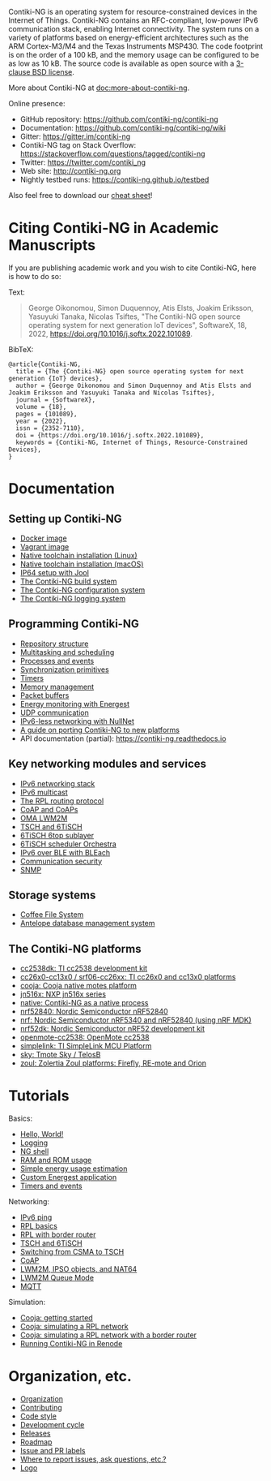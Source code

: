 Contiki-NG is an operating system for resource-constrained devices in the Internet of Things. Contiki-NG contains an RFC-compliant, low-power IPv6 communication stack, enabling Internet connectivity. The system runs on a variety of platforms based on energy-efficient architectures such as the ARM Cortex-M3/M4 and the Texas Instruments MSP430. The code footprint is on the order of a 100 kB, and the memory usage can be configured to be as low as 10 kB. The source code is available as open source with a [3-clause BSD license](https://github.com/contiki-ng/contiki-ng/wiki/License).

More about Contiki-NG at [doc:more-about-contiki-ng].

Online presence:
* GitHub repository: https://github.com/contiki-ng/contiki-ng
* Documentation: https://github.com/contiki-ng/contiki-ng/wiki
* Gitter: https://gitter.im/contiki-ng
* Contiki-NG tag on Stack Overflow: https://stackoverflow.com/questions/tagged/contiki-ng
* Twitter: https://twitter.com/contiki_ng
* Web site: http://contiki-ng.org
* Nightly testbed runs: https://contiki-ng.github.io/testbed

Also feel free to download our [cheat sheet](https://contiki-ng.github.io/resources/contiki-ng-cheat-sheet.pdf)!

# Citing Contiki-NG in Academic Manuscripts

If you are publishing academic work and you wish to cite Contiki-NG, here is how to do so:

Text:
> George Oikonomou, Simon Duquennoy, Atis Elsts, Joakim Eriksson, Yasuyuki Tanaka, Nicolas Tsiftes, "The Contiki-NG open source operating system for next generation IoT devices", SoftwareX, 18, 2022, https://doi.org/10.1016/j.softx.2022.101089.

BibTeX:

    @article{Contiki-NG,
      title = {The {Contiki-NG} open source operating system for next generation {IoT} devices},
      author = {George Oikonomou and Simon Duquennoy and Atis Elsts and Joakim Eriksson and Yasuyuki Tanaka and Nicolas Tsiftes},
      journal = {SoftwareX},
      volume = {18},
      pages = {101089},
      year = {2022},
      issn = {2352-7110},
      doi = {https://doi.org/10.1016/j.softx.2022.101089},
      keywords = {Contiki-NG, Internet of Things, Resource-Constrained Devices},
    }


# Documentation

## Setting up Contiki-NG

* [Docker image](https://github.com/contiki-ng/contiki-ng/wiki/Docker)
* [Vagrant image](https://github.com/contiki-ng/contiki-ng/wiki/Vagrant)
* [Native toolchain installation (Linux)](https://github.com/contiki-ng/contiki-ng/wiki/Toolchain-installation-on-Linux)
* [Native toolchain installation (macOS)](https://github.com/contiki-ng/contiki-ng/wiki/Toolchain-installation-on-macOS)
* [IP64 setup with Jool](https://github.com/contiki-ng/contiki-ng/wiki/NAT64-for-Contiki%E2%80%90NG)
* [The Contiki-NG build system](https://github.com/contiki-ng/contiki-ng/wiki/The-Contiki%E2%80%90NG-build-system)
* [The Contiki-NG configuration system](https://github.com/contiki-ng/contiki-ng/wiki/The-Contiki%E2%80%90NG-configuration-system)
* [The Contiki-NG logging system](https://github.com/contiki-ng/contiki-ng/wiki/The-Contiki%E2%80%90NG-logging-system)

## Programming Contiki-NG

* [Repository structure](https://github.com/contiki-ng/contiki-ng/wiki/Repository-structure)
* [Multitasking and scheduling](https://github.com/contiki-ng/contiki-ng/wiki/Documentation:-Multitasking-and-scheduling)
* [Processes and events](https://github.com/contiki-ng/contiki-ng/wiki/Documentation:-Processes-and-events)
* [Synchronization primitives](https://github.com/contiki-ng/contiki-ng/wiki/Documentation:-Synchronization-primitives)
* [Timers](https://github.com/contiki-ng/contiki-ng/wiki/Documentation:-Timers)
* [Memory management](https://github.com/contiki-ng/contiki-ng/wiki/Documentation:-Memory-management)
* [Packet buffers](https://github.com/contiki-ng/contiki-ng/wiki/Documentation:-Packet-buffers)
* [Energy monitoring with Energest](https://github.com/contiki-ng/contiki-ng/wiki/Documentation:-Energest)
* [UDP communication](https://github.com/contiki-ng/contiki-ng/wiki/Documentation:-UDP-communication)
* [IPv6-less networking with NullNet](https://github.com/contiki-ng/contiki-ng/wiki/Documentation:-NullNet)
* [A guide on porting Contiki-NG to new platforms](https://github.com/contiki-ng/contiki-ng/wiki/Porting-Contiki%E2%80%90NG-to-new-platforms)
* API documentation (partial): https://contiki-ng.readthedocs.io

## Key networking modules and services

* [IPv6 networking stack](https://github.com/contiki-ng/contiki-ng/wiki/Documentation:-IPv6)
* [IPv6 multicast](https://github.com/contiki-ng/contiki-ng/wiki/Documentation:-IPv6-multicast)
* [The RPL routing protocol](https://github.com/contiki-ng/contiki-ng/wiki/Documentation:-RPL)
* [CoAP and CoAPs](https://github.com/contiki-ng/contiki-ng/wiki/Documentation:-CoAP)
* [OMA LWM2M](https://github.com/contiki-ng/contiki-ng/wiki/Documentation:-LWM2M)
* [TSCH and 6TiSCH](https://github.com/contiki-ng/contiki-ng/wiki/Documentation:-TSCH-and-6TiSCH)
* [6TiSCH 6top sublayer](https://github.com/contiki-ng/contiki-ng/wiki/Documentation:-6TiSCH-6top-sub-layer)
* [6TiSCH scheduler Orchestra](https://github.com/contiki-ng/contiki-ng/wiki/Documentation:-Orchestra)
* [IPv6 over BLE with BLEach](https://github.com/contiki-ng/contiki-ng/wiki/Documentation:-IPv6-over-BLE)
* [Communication security](https://github.com/contiki-ng/contiki-ng/wiki/Documentation:-Communication-Security)
* [SNMP](https://github.com/contiki-ng/contiki-ng/wiki/Documentation:-SNMP)

## Storage systems
* [Coffee File System](https://github.com/contiki-ng/contiki-ng/wiki/Documentation:-Coffee)
* [Antelope database management system](https://github.com/contiki-ng/contiki-ng/wiki/Documentation:-Antelope)

## The Contiki-NG platforms

* [cc2538dk: TI cc2538 development kit](https://github.com/contiki-ng/contiki-ng/wiki/Platform-cc2538dk)
* [cc26x0-cc13x0 / srf06-cc26xx: TI cc26x0 and cc13x0 platforms](https://github.com/contiki-ng/contiki-ng/wiki/Platform-srf06-cc26xx)
* [cooja: Cooja native motes platform](https://github.com/contiki-ng/contiki-ng/wiki/Platform-cooja)
* [jn516x: NXP jn516x series](https://github.com/contiki-ng/contiki-ng/wiki/Platform-jn516x)
* [native: Contiki-NG as a native process](https://github.com/contiki-ng/contiki-ng/wiki/Platform-native)
* [nrf52840: Nordic Semiconductor nRF52840](https://github.com/contiki-ng/contiki-ng/wiki/Platform-nrf52840)
* [nrf: Nordic Semiconductor nRF5340 and nRF52840 (using nRF MDK)](https://github.com/contiki-ng/contiki-ng/wiki/Platform-nrf)
* [nrf52dk: Nordic Semiconductor nRF52 development kit](https://github.com/contiki-ng/contiki-ng/wiki/Platform-nrf52dk)
* [openmote-cc2538: OpenMote cc2538](https://github.com/contiki-ng/contiki-ng/wiki/Platform-openmote-cc2538)
* [simplelink: TI SimpleLink MCU Platform](https://github.com/contiki-ng/contiki-ng/wiki/Platform-simplelink)
* [sky: Tmote Sky / TelosB](https://github.com/contiki-ng/contiki-ng/wiki/Platform-sky)
* [zoul: Zolertia Zoul platforms: Firefly, RE-mote and Orion](https://github.com/contiki-ng/contiki-ng/wiki/Platform-zoul)
# Tutorials

Basics:
* [Hello, World!](https://github.com/contiki-ng/contiki-ng/wiki/Tutorial:-Hello,-World!)
* [Logging](https://github.com/contiki-ng/contiki-ng/wiki/Tutorial:-Logging)
* [NG shell](https://github.com/contiki-ng/contiki-ng/wiki/Tutorial:-Shell)
* [RAM and ROM usage](https://github.com/contiki-ng/contiki-ng/wiki/Tutorial:-RAM-and-ROM-usage)
* [Simple energy usage estimation](https://github.com/contiki-ng/contiki-ng/wiki/Instrumenting-Contiki-NG-applications-with-energy-usage-estimation)
* [Custom Energest application](https://github.com/contiki-ng/contiki-ng/wiki/Tutorial:-Energy-monitoring)
* [Timers and events](https://github.com/contiki-ng/contiki-ng/wiki/Tutorial:-Timers-and-events)

Networking:
* [IPv6 ping](https://github.com/contiki-ng/contiki-ng/wiki/Tutorial:-IPv6-ping)
* [RPL basics](https://github.com/contiki-ng/contiki-ng/wiki/Tutorial:-RPL)
* [RPL with border router](https://github.com/contiki-ng/contiki-ng/wiki/Tutorial:-RPL-border-router)
* [TSCH and 6TiSCH](https://github.com/contiki-ng/contiki-ng/wiki/Tutorial:-TSCH-and-6TiSCH)
* [Switching from CSMA to TSCH](https://github.com/contiki-ng/contiki-ng/wiki/Tutorial:-Switching-to-TSCH)
* [CoAP](https://github.com/contiki-ng/contiki-ng/wiki/Tutorial:-CoAP)
* [LWM2M, IPSO objects, and NAT64](https://github.com/contiki-ng/contiki-ng/wiki/Tutorial:-LWM2M-and-IPSO-Objects)
* [LWM2M Queue Mode](https://github.com/contiki-ng/contiki-ng/wiki/LWM2M-and-IPSO-Objects-with-Queue-Mode)
* [MQTT](https://github.com/contiki-ng/contiki-ng/wiki/Tutorial:-MQTT)

Simulation:
* [Cooja: getting started](https://github.com/contiki-ng/contiki-ng/wiki/Tutorial:-Running-Contiki%E2%80%90NG-in-Cooja)
* [Cooja: simulating a RPL network](https://github.com/contiki-ng/contiki-ng/wiki/Tutorial:-running-a-RPL-network-in-Cooja)
* [Cooja: simulating a RPL network with a border router](https://github.com/contiki-ng/contiki-ng/wiki/Cooja:-simulating-a-border-router)
* [Running Contiki-NG in Renode](https://github.com/contiki-ng/contiki-ng/wiki/Tutorial:-Running-Contiki%E2%80%90NG-in-Renode)

# Organization, etc.

* [Organization](https://github.com/contiki-ng/contiki-ng/wiki/Organization)
* [Contributing](https://github.com/contiki-ng/contiki-ng/wiki/Contributing)
* [Code style](https://github.com/contiki-ng/contiki-ng/wiki/Code-style)
* [Development cycle](https://github.com/contiki-ng/contiki-ng/wiki/Development-cycle)
* [Releases](https://github.com/contiki-ng/contiki-ng/releases)
* [Roadmap](https://github.com/contiki-ng/contiki-ng/wiki/Roadmap)
* [Issue and PR labels](https://github.com/contiki-ng/contiki-ng/wiki/Issue-and-Pull-Request-Labels)
* [Where to report issues, ask questions, etc.?](https://github.com/contiki-ng/contiki-ng/wiki/Where-to-report-issues,-ask-questions,-etc.%3F)
* [Logo](https://github.com/contiki-ng/contiki-ng/wiki/Logo)

[doc:more-about-contiki-ng]: https://github.com/contiki-ng/contiki-ng/wiki/More-about-Contiki%E2%80%90NG